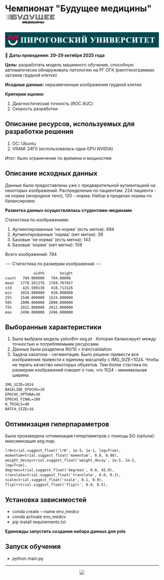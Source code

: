# Чемпионат "Будущее медицины"                                                                                        ![logo](./img/med.png)   

![RSMU logo](./img/rsmu.png)

**📅 Даты проведения: 20–29 октября 2025 года**

**Цель:** разработать модель машинного обучения, способную автоматически обнаруживать патологию на РГ ОГК (рентгенограммах органов грудной клетки)

**Исодные данные:** неразмеченные изображения грудной клетки

**Критерии оценки:**
1.	Диагностическая точность (ROC AUC)
2.	Скорость разработки


##  Описание ресурсов, используемых для разработки решения

1. ОС: Ubuntu
2. VRAM: 24Гб (использовалась одна GPU NVIDIA)

Итог: было ограничение по времени и мощностям


## Описание исходных данных

Данные были предоставлены уже с предварительной аугментацией на некоторых изображений. Распределение по пациентам: 224 пациента - не норма (инородное тело), 120 - норма. Набор в пределах нормы по балансировке. 

**Разметка данных осуществлялась студентами-медиками**

Статистика по изображениям:
  1. Аугментированные 'не норма' (есть метка):    494
  2. Аугментированные 'норма' (нет метки):        39
  3. Базовые 'не норма' (есть метка):             143
  4. Базовые 'норма' (нет метки):                 108

Всего изображений: 784

--- Статистика по размерам изображений ---

```
             width       height
count   784.000000   784.00000
mean   1778.501276  1769.767857
std     425.590138   418.713126
min    1024.000000   920.000000
25%    1540.000000  1524.000000
50%    2000.000000  2000.000000
75%    2012.000000  2012.000000
max    2496.000000  2496.000000
```


## Выборанные характеристики

1. Была выбрала модель yolov8m-seg.pt . Которая балансирует между точностью и потребляемыми ресурсами.
2. Данные были разделена 90/10 = train/validation
3. Задача хакатона - сегментация. Было решено привести все изображения привести к единому масштабу с IMG_SIZE=1024. Чтобы не терять качество некоторых объектов. Тем более стастика по размерам изображений говорит о том, что 1024 - минимальная ширина.

```
IMG_SIZE=1024
BASELINE_EPOCHS=10
EPOCHS_OPTUNA=30
EPOCHS_FINAL=100
N_TRIALS=40
BATCH_SIZE=16
```

## Оптимизация гиперпараметров

Была произведена оптимизация гиперпаметров с помощь БО (optuna): максимизация seg.map.

```
lr0=trial.suggest_float('lr0', 1e-5, 1e-1, log=True),
momentum=trial.suggest_float('momentum', 0.8, 0.98),
weight_decay=trial.suggest_float('weight_decay', 1e-5, 1e-2, log=True),
degrees=trial.suggest_float('degrees', 0.0, 45.0),
translate=trial.suggest_float('translate', 0.0, 0.3),
scale=trial.suggest_float('scale', 0.1, 0.9),
fliplr=trial.suggest_float('fliplr', 0.0, 0.5),
```



## Установка зависимостей

* conda create --name env_medcv
* conda activate env_medcv
* pip install requirements.txt

**Единожды запустить создания набора данных для yolo**


## Запуск обучения

* python main.py



-----------------

<div align="center">
  <img src="https://api.visitorbadge.io/api/visitors?path=https://github.com/tatvladna/medical_cv&label=Repository%20Views&countColor=%23263759"/>
</div>



